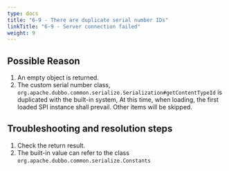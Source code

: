 ```yaml
---
type: docs
title: "6-9 - There are duplicate serial number IDs"
linkTitle: "6-9 - Server connection failed"
weight: 9
---
```



## Possible Reason

1. An empty object is returned.
2. The custom serial number class, `org.apache.dubbo.common.serialize.Serialization#getContentTypeId` is duplicated with the built-in system,
   At this time, when loading, the first loaded SPI instance shall prevail. Other items will be skipped.

## Troubleshooting and resolution steps

1. Check the return result.
2. The built-in value can refer to the class `org.apache.dubbo.common.serialize.Constants`

<p style="margin-top: 3rem;"> </p>